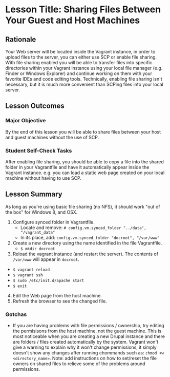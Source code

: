 # Lesson Title: Sharing Files Between Your Guest and Host Machines

## Rationale

Your Web server will be located inside the Vagrant instance, in order to upload files to the server, you can either use SCP or enable file sharing. With file sharing enabled you will be able to transfer files into specific directories within your Vagrant instance using your local file manager (e.g. Finder or Windows Explorer) and continue working on them with your favorite IDEs and code editing tools. Technically, enabling file sharing isn't necessary, but it is much more convenient than SCPing files into your local server. 

## Lesson Outcomes

### Major Objective

By the end of this lesson you will be able to share files between your host and guest machines without the use of SCP.

### Student Self-Check Tasks

After enabling file sharing, you should be able to copy a file into the shared folder in your Vagrantfile and have it automatically appear inside the Vagrant instance. e.g. you can load a static web page created on your local machine without having to use SCP.

## Lesson Summary

As long as you're using basic file sharing (no NFS), it should work "out of the box" for Windows 8, and OSX.

1. Configure synced folder in Vagrantfile.
   - Locate and remove: `# config.vm.synced_folder "../data", "/vagrant_data"`
   - In its place, add: `config.vm.synced_folder "docroot", "/var/www"`
2. Create a new directory using the name identified in the file Vagrantfile.
   - `$ mkdir docroot`
3. Reload the vagrant instance (and restart the server). The contents of `/var/www` will appear in `docroot`.
  - `$ vagrant reload`
  - `$ vagrant ssh`
  - `$ sudo /etc/init.d/apache start`
  - `$ exit`
4. Edit the Web page from the host machine.
5. Refresh the browser to see the changed file.

### Gotchas

- If you are having problems with file permissions / ownership, try editing
the permisisons from the host machine, not the guest machine. This is
most noticeable when you are creating a new Drupal instance and there are
folders / files created automatically by the system. Vagrant won't give a
warning to explain why it won't change permissions, it simply doesn't
show any changes after running chommands such as: `chmod +w
<directory_name>`. Note: add instructions on how to set/reset the file
owners on shared files to relieve some of the problems around
permissions.
